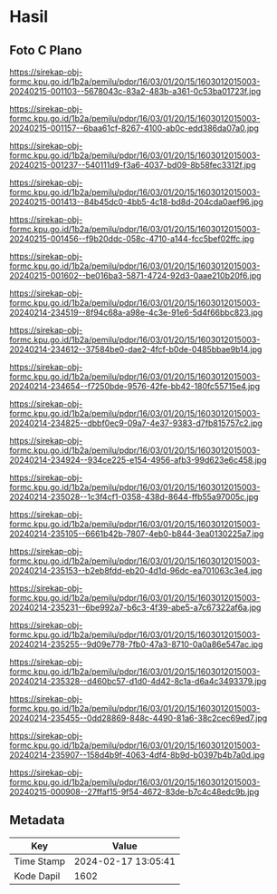 # Hasil

## Foto C Plano

https://sirekap-obj-formc.kpu.go.id/1b2a/pemilu/pdpr/16/03/01/20/15/1603012015003-20240215-001103--5678043c-83a2-483b-a361-0c53ba01723f.jpg

https://sirekap-obj-formc.kpu.go.id/1b2a/pemilu/pdpr/16/03/01/20/15/1603012015003-20240215-001157--6baa61cf-8267-4100-ab0c-edd386da07a0.jpg

https://sirekap-obj-formc.kpu.go.id/1b2a/pemilu/pdpr/16/03/01/20/15/1603012015003-20240215-001237--540111d9-f3a6-4037-bd09-8b58fec3312f.jpg

https://sirekap-obj-formc.kpu.go.id/1b2a/pemilu/pdpr/16/03/01/20/15/1603012015003-20240215-001413--84b45dc0-4bb5-4c18-bd8d-204cda0aef96.jpg

https://sirekap-obj-formc.kpu.go.id/1b2a/pemilu/pdpr/16/03/01/20/15/1603012015003-20240215-001456--f9b20ddc-058c-4710-a144-fcc5bef02ffc.jpg

https://sirekap-obj-formc.kpu.go.id/1b2a/pemilu/pdpr/16/03/01/20/15/1603012015003-20240215-001602--be016ba3-5871-4724-92d3-0aae210b20f6.jpg

https://sirekap-obj-formc.kpu.go.id/1b2a/pemilu/pdpr/16/03/01/20/15/1603012015003-20240214-234519--8f94c68a-a98e-4c3e-91e6-5d4f66bbc823.jpg

https://sirekap-obj-formc.kpu.go.id/1b2a/pemilu/pdpr/16/03/01/20/15/1603012015003-20240214-234612--37584be0-dae2-4fcf-b0de-0485bbae9b14.jpg

https://sirekap-obj-formc.kpu.go.id/1b2a/pemilu/pdpr/16/03/01/20/15/1603012015003-20240214-234654--f7250bde-9576-42fe-bb42-180fc55715e4.jpg

https://sirekap-obj-formc.kpu.go.id/1b2a/pemilu/pdpr/16/03/01/20/15/1603012015003-20240214-234825--dbbf0ec9-09a7-4e37-9383-d7fb815757c2.jpg

https://sirekap-obj-formc.kpu.go.id/1b2a/pemilu/pdpr/16/03/01/20/15/1603012015003-20240214-234924--934ce225-e154-4956-afb3-99d623e6c458.jpg

https://sirekap-obj-formc.kpu.go.id/1b2a/pemilu/pdpr/16/03/01/20/15/1603012015003-20240214-235028--1c3f4cf1-0358-438d-8644-ffb55a97005c.jpg

https://sirekap-obj-formc.kpu.go.id/1b2a/pemilu/pdpr/16/03/01/20/15/1603012015003-20240214-235105--6661b42b-7807-4eb0-b844-3ea0130225a7.jpg

https://sirekap-obj-formc.kpu.go.id/1b2a/pemilu/pdpr/16/03/01/20/15/1603012015003-20240214-235153--b2eb8fdd-eb20-4d1d-96dc-ea701063c3e4.jpg

https://sirekap-obj-formc.kpu.go.id/1b2a/pemilu/pdpr/16/03/01/20/15/1603012015003-20240214-235231--6be992a7-b6c3-4f39-abe5-a7c67322af6a.jpg

https://sirekap-obj-formc.kpu.go.id/1b2a/pemilu/pdpr/16/03/01/20/15/1603012015003-20240214-235255--9d09e778-7fb0-47a3-8710-0a0a86e547ac.jpg

https://sirekap-obj-formc.kpu.go.id/1b2a/pemilu/pdpr/16/03/01/20/15/1603012015003-20240214-235328--d460bc57-d1d0-4d42-8c1a-d6a4c3493379.jpg

https://sirekap-obj-formc.kpu.go.id/1b2a/pemilu/pdpr/16/03/01/20/15/1603012015003-20240214-235455--0dd28869-848c-4490-81a6-38c2cec69ed7.jpg

https://sirekap-obj-formc.kpu.go.id/1b2a/pemilu/pdpr/16/03/01/20/15/1603012015003-20240214-235907--158d4b9f-4063-4df4-8b9d-b0397b4b7a0d.jpg

https://sirekap-obj-formc.kpu.go.id/1b2a/pemilu/pdpr/16/03/01/20/15/1603012015003-20240215-000908--27ffaf15-9f54-4672-83de-b7c4c48edc9b.jpg


## Metadata

| Key        | Value               |
| ---------- | ------------------- |
| Time Stamp | 2024-02-17 13:05:41 |
| Kode Dapil | 1602                |



